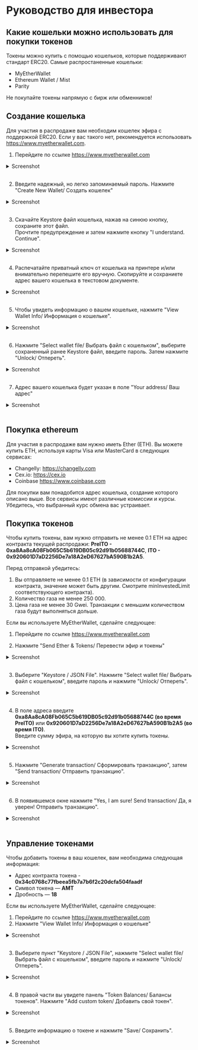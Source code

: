 # Руководство для инвестора

## Какие кошельки можно использовать для покупки токенов
Токены можно купить с помощью кошельков, которые поддерживают стандарт ERC20.
Самые распростаненные кошельки:
* MyEtherWallet
* Ethereum Wallet / Mist
* Parity

Не покупайте токены напрямую с бирж или обменников!

## Создание кошелька
Для участия в распродаже вам необходим кошелек эфира с поддержкой ERC20.
Если у вас такого нет, рекомендуется использовать https://www.myetherwallet.com.

1. Перейдите по ссылке https://www.myetherwallet.com
  <details><summary>Screenshot</summary>

  ![creating_a_wallet_01](images/creating_a_wallet_01.jpg)

  </details><br>

2. Введите надежный, но легко запоминаемый пароль. Нажмите "Create New Wallet/ Создать кошелек"
  <details><summary>Screenshot</summary>

  ![creating_a_wallet_02](images/creating_a_wallet_02.jpg)

  </details><br>

3. Скачайте Keystore файл кошелька, нажав на синюю кнопку, сохраните этот файл.  
Прочтите предупреждение и затем нажмите кнопку "I understand. Continue".
  <details><summary>Screenshot</summary>

  ![creating_a_wallet_03](images/creating_a_wallet_03.jpg)

  </details><br>

4. Распечатайте приватный ключ от кошелька на принтере и/или внимательно перепешите его вручную. Скопируйте и сохраниете адрес вашего кошелька в текстовом документе.
  <details><summary>Screenshot</summary>

  ![creating_a_wallet_04](images/creating_a_wallet_04.jpg)

  </details><br>

5. Чтобы увидеть информацию о вашем кошельке, нажмите "View Wallet Info/ Информация о кошельке".
  <details><summary>Screenshot</summary>

  ![creating_a_wallet_05](images/creating_a_wallet_05.jpg)

  </details><br>

6. Нажмите "Select wallet file/ Выбрать файл с кошельком", выберите сохраненный ранее Keystore файл, введите пароль. Затем нажмите "Unlock/ Отпереть".
  <details><summary>Screenshot</summary>

  ![creating_a_wallet_06](images/creating_a_wallet_06.jpg)

  </details><br>

7. Адрес вашего кошелька будет указан в поле "Your address/ Ваш адрес"
  <details><summary>Screenshot</summary>

  ![creating_a_wallet_07](images/creating_a_wallet_07.jpg)

  </details><br>

## Покупка ethereum
Для участия в распродаже вам нужно иметь Ether (ETH).
Вы можете купить ETH, используя карты Visa или MasterCard в следующих сервисах:
* Changelly: https://changelly.com
* Cex.io: https://cex.io
* Coinbase https://www.coinbase.com

Для покупки вам понадобится адрес кошелька, создание которого описано выше.
Все сервисы имеют различные комиссии и курсы.
Убедитесь, что выбранный курс обмена вас устраивает.

## Покупка токенов
Чтобы купить токены, вам нужно отправить не менее 0.1 ETH на адрес контракта текущей распродажи:
**PreITO - 0xa8Aa8cA08Fb065C5b619DB05c92d91b05688744C**,
**ITO - 0x920601D7aD2256De7a18A2eD67627bA590B1b2A5**.

Перед отправкой убедитесь:
1. Вы отправляете не менее 0.1 ETH (в зависимости от конфигурации контракта, значение может быть другим. Смотрите minInvestedLimit соответствующего контракта).
2. Количество газа не менее 250 000.
3. Цена газа не менее 30 Gwei. Транзакции с меньшим количеством газа будут выполняться дольше.

Если вы используете MyEtherWallet, сделайте следующее:
1. Перейдите по ссылке https://www.myetherwallet.com

2. Нажмите "Send Ether & Tokens/ Перевести эфир и токены"
  <details><summary>Screenshot</summary>

  ![buying_tokens_01](images/buying_tokens_01.jpg)

  </details><br>

3. Выберите "Keystore / JSON File". Нажмите "Select wallet file/ Выбрать файл с кошельком", введите пароль и нажмите "Unlock/ Отпереть".
  <details><summary>Screenshot</summary>

  ![buying_tokens_02](images/buying_tokens_02.jpg)

  </details><br>

4. В поле адреса введите **0xa8Aa8cA08Fb065C5b619DB05c92d91b05688744C (во время PreITO)** или **0x920601D7aD2256De7a18A2eD67627bA590B1b2A5 (во время ITO)**.  
Введите сумму эфира, на которую вы хотите купить токены.
  <details><summary>Screenshot</summary>

  ![buying_tokens_03](images/buying_tokens_03.jpg)

  </details><br>

5. Нажмите "Generate transaction/ Сформировать транзакцию", затем "Send transaction/ Отправить транзакцию".
  <details><summary>Screenshot</summary>

  ![buying_tokens_04](images/buying_tokens_04.jpg)

  </details><br>

6. В появившемся окне нажмите "Yes, I am sure! Send transaction/ Да, я уверен! Отправить транзакцию".
  <details><summary>Screenshot</summary>

  ![buying_tokens_05](images/buying_tokens_05.jpg)

  </details><br>

## Управление токенами
Чтобы добавить токены в ваш кошелек, вам необходима следующая информация:
* Адрес контракта токена - **0x34c0768c77fbeea5fb7a7b6f2c20dcfa504faadf**
* Символ токена — **AMT**
* Дробность — **18**

Если вы используете MyEtherWallet, сделайте следующее:
1. Перейдите по ссылке https://www.myetherwallet.com
2. Нажмите "View Wallet Info/ Информация о кошельке"
  <details><summary>Screenshot</summary>

  ![creating_a_wallet_01](images/creating_a_wallet_01.jpg)

  </details><br>

3. Выберите пункт "Keystore / JSON File", нажмите "Select wallet file/ Выбрать файл с кошельком", введите пароль и нажмите "Unlock/ Отпереть".
  <details><summary>Screenshot</summary>

  ![creating_a_wallet_06](images/creating_a_wallet_06.jpg)

  </details><br>

4. В правой части вы увидете панель "Token Balances/ Балансы токенов". Нажмите "Add custom token/ Добавить свой токен".
  <details><summary>Screenshot</summary>

  ![managing_tokens_03](images/managing_tokens_03.jpg)

  </details><br>

5. Введите информацию о токене и нажмите "Save/ Сохранить".
  <details><summary>Screenshot</summary>

  ![managing_tokens_04](images/managing_tokens_04.jpg)

  </details><br>
